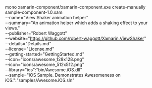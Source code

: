 mono xamarin-component/xamarin-component.exe create-manually sample-component-1.0.xam \
    --name="View Shaker animation helper" \
    --summary="An animation helper which adds a shaking effect to your views." \
    --publisher="Robert Waggott" \
    --website="https://github.com/robert-waggott/Xamarin.ViewShaker" \
    --details="Details.md" \
    --license="License.md" \
    --getting-started="GettingStarted.md" \
    --icon="icons/awesome_128x128.png" \
    --icon="icons/awesome_512x512.png" \
    --library="ios":"bin/Awesome.iOS.dll" \
    --sample="iOS Sample. Demonstrates Awesomeness on iOS.":"samples/Awesome.iOS.sln"
